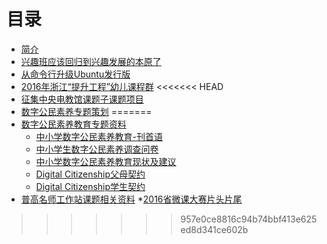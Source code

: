 # 目录

* [简介](README.md)
* [兴趣班应该回归到兴趣发展的本原了](pub/2016.6-兴趣班.md)
* [从命令行升级Ubuntu发行版](UbuntuUpgrade.md)
* [2016年浙江“提升工程”幼儿课程群](ICT_Training_K-Teacher.md)
<<<<<<< HEAD
* [征集中央电教馆课题子课题项目](callForResearchPartners.md)
* [数字公民素养专题策划](pub/digital_citizenship_literacy.md)
=======
* [数字公民素养教育专题资料](2016.8_digital_citizenship_education.md)
	* [中小学数字公民素养教育-刊首语](2016.8-DigitalCitizenshipPreface.mdown)
	* [中小学生数字公民素养调查问卷](2016.8-DigitalCitizenshipSurvey.mdown)
	* [中小学数字公民素养教育现状及建议](2016.8-DigitalCitizenshipSurvey_Result.mdown)
	* [Digital Citizenship父母契约](resources/2016.8-DCE_Parent_pledge.md)
	* [Digital Citizenship学生契约](resources/2016.8-DCE_Student_pledge.md)
* [普高名师工作站课题相关资料](TeacherPDWorkshop/project2016.md)
	*[2016省微课大赛片头片尾](TeacherPDWorkshop/microlectures_title.md)
>>>>>>> 957e0ce8816c94b74bbf413e625ed8d341ce602b

